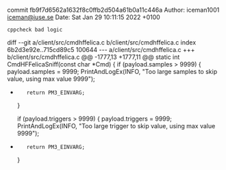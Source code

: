 commit fb9f7d6562a1632f8c0ffb2d504a61b0a11c446a
Author: iceman1001 <iceman@iuse.se>
Date:   Sat Jan 29 10:11:15 2022 +0100

    cppcheck bad logic

diff --git a/client/src/cmdhffelica.c b/client/src/cmdhffelica.c
index 6b2d3e92e..715cd89c5 100644
--- a/client/src/cmdhffelica.c
+++ b/client/src/cmdhffelica.c
@@ -1777,13 +1777,11 @@ static int CmdHFFelicaSniff(const char *Cmd) {
     if (payload.samples > 9999) {
         payload.samples = 9999;
         PrintAndLogEx(INFO, "Too large samples to skip value, using max value 9999");
-        return PM3_EINVARG;
     }
 
     if (payload.triggers  > 9999) {
         payload.triggers  = 9999;
         PrintAndLogEx(INFO, "Too large trigger to skip value, using max value 9999");
-        return PM3_EINVARG;
     }
 
 
